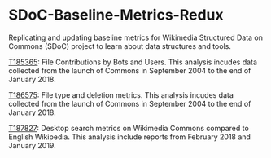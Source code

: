 # SDoC-Baseline-Metrics-Redux
Replicating and updating baseline metrics for Wikimedia Structured Data on Commons (SDoC) project to learn about data structures and tools.


[T185365](https://phabricator.wikimedia.org/T185365): File Contributions by Bots and Users. This analysis incudes data collected from the launch of Commons in September 2004 to the end of January 2018.

[T186575](https://phabricator.wikimedia.org/T186575): File type and deletion metrics. This analysis incudes data collected from the launch of Commons in September 2004 to the end of January 2018.

[T187827](https://phabricator.wikimedia.org/T187827): Desktop search metrics on Wikimedia Commons compared to English Wikipedia. This analysis include reports from February 2018 and January 2019. 


